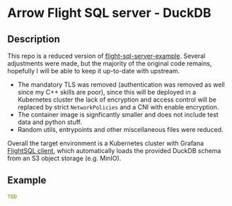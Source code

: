 # Arrow Flight SQL server - DuckDB

## Description

This repo is a reduced version of [flight-sql-server-example](https://github.com/voltrondata/flight-sql-server-example). Several adjustments were made, but the majority of the original code remains, hopefully I will be able to keep it up-to-date with upstream.

- The mandatory TLS was removed (authentication was removed as well since my C++ skills are poor), since this will be deployed in a Kubernetes cluster the lack of encryption and access control will be replaced by strict `NetworkPolicies` and a CNI with enable encryption.
- The container image is signficantly smaller and does not include test data and python stuff.
- Random utils, entrypoints and other miscellaneous files were reduced.

Overall the target environment is a Kubernetes cluster with Grafana [FlightSQL client](https://grafana.com/grafana/plugins/influxdata-flightsql-datasource/), which automatically loads the provided DuckDB schema from an S3 object storage (e.g. MinIO).

## Example

```yaml
TBD
```
